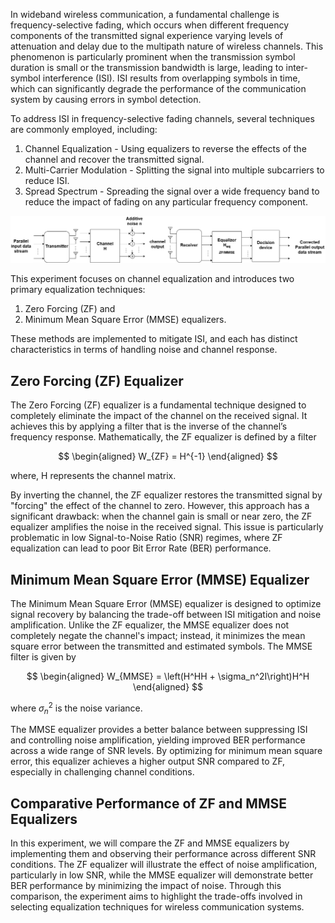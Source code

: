 In wideband wireless communication, a fundamental challenge is frequency-selective fading, which occurs when different frequency components of the transmitted signal experience varying levels of attenuation and delay due to the multipath nature of wireless channels. This phenomenon is particularly prominent when the transmission symbol duration is small or the transmission bandwidth is large, leading to inter-symbol interference (ISI). ISI results from overlapping symbols in time, which can significantly degrade the performance of the communication system by causing errors in symbol detection.

To address ISI in frequency-selective fading channels, several techniques are commonly employed, including:
  1) Channel Equalization - Using equalizers to reverse the effects of the channel and recover the transmitted signal. 
  2) Multi-Carrier Modulation - Splitting the signal into multiple subcarriers to reduce ISI. 
  3) Spread Spectrum - Spreading the signal over a wide frequency band to reduce the impact of fading on any particular frequency component.

<img src=".\images\exp8.png">

This experiment focuses on channel equalization and introduces two primary equalization techniques: 
  1) Zero Forcing (ZF) and
  2) Minimum Mean Square Error (MMSE) equalizers.

These methods are implemented to mitigate ISI, and each has distinct characteristics in terms of handling noise and channel response.

## Zero Forcing (ZF) Equalizer

The Zero Forcing (ZF) equalizer is a fundamental technique designed to completely eliminate the impact of the channel on the received signal. It achieves this by applying a filter that is the inverse of the channel’s frequency response. Mathematically, the ZF equalizer is defined by a filter 

$$
\begin{aligned}
     W_{ZF} = H^{-1} 
\end{aligned}
$$

where, H represents the channel matrix.

By inverting the channel, the ZF equalizer restores the transmitted signal by "forcing" the effect of the channel to zero. However, this approach has a significant drawback: when the channel gain is small or near zero, the ZF equalizer amplifies the noise in the received signal. This issue is particularly problematic in low Signal-to-Noise Ratio (SNR) regimes, where ZF equalization can lead to poor Bit Error Rate (BER) performance.

## Minimum Mean Square Error (MMSE) Equalizer

The Minimum Mean Square Error (MMSE) equalizer is designed to optimize signal recovery by balancing the trade-off between ISI mitigation and noise amplification. Unlike the ZF equalizer, the MMSE equalizer does not completely negate the channel's impact; instead, it minimizes the mean square error between the transmitted and estimated symbols. The MMSE filter is given by

$$
\begin{aligned}
   W_{MMSE} = \left(H^HH + \sigma_n^2I\right)H^H
\end{aligned}
$$

where $\sigma_n^2$ is the noise variance.

The MMSE equalizer provides a better balance between suppressing ISI and controlling noise amplification, yielding improved BER performance across a wide range of SNR levels. By optimizing for minimum mean square error, this equalizer achieves a higher output SNR compared to ZF, especially in challenging channel conditions.

## Comparative Performance of ZF and MMSE Equalizers

In this experiment, we will compare the ZF and MMSE equalizers by implementing them and observing their performance across different SNR conditions. The ZF equalizer will illustrate the effect of noise amplification, particularly in low SNR, while the MMSE equalizer will demonstrate better BER performance by minimizing the impact of noise. Through this comparison, the experiment aims to highlight the trade-offs involved in selecting equalization techniques for wireless communication systems.
